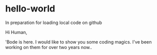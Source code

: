 # hello-world
In preparation for loading local code on github

Hi Human,

'Bode is here. I would like to show you some coding magics.
I've been working on them for over two years now..
